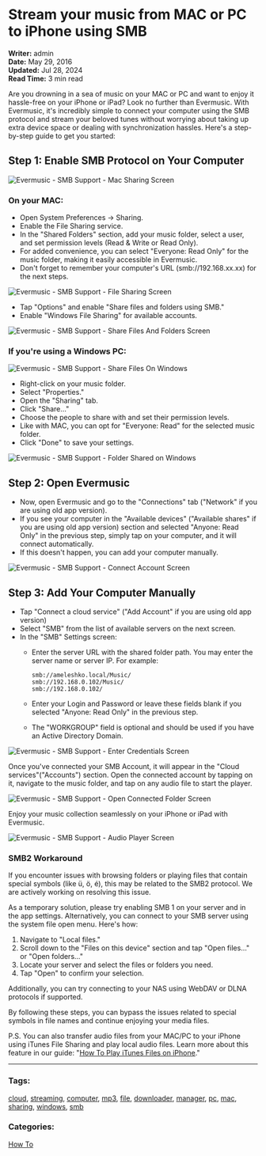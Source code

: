 # Stream your music from MAC or PC to iPhone using SMB

**Writer:** admin  
**Date:** May 29, 2016  
**Updated:** Jul 28, 2024  
**Read Time:** 3 min read

Are you drowning in a sea of music on your MAC or PC and want to enjoy it hassle-free on your iPhone or iPad? Look no further than Evermusic. With Evermusic, it's incredibly simple to connect your computer using the SMB protocol and stream your beloved tunes without worrying about taking up extra device space or dealing with synchronization hassles. Here's a step-by-step guide to get you started:

## Step 1: Enable SMB Protocol on Your Computer

![Evermusic - SMB Support - Mac Sharing Screen](21260c_4c8f67e6cad0498080909244213f84af~mv2.png)

### On your MAC:

- Open System Preferences -> Sharing.
- Enable the File Sharing service.
- In the "Shared Folders" section, add your music folder, select a user, and set permission levels (Read & Write or Read Only).
- For added convenience, you can select "Everyone: Read Only" for the music folder, making it easily accessible in Evermusic.
- Don't forget to remember your computer's URL (smb://192.168.xx.xx) for the next steps.

![Evermusic - SMB Support - File Sharing Screen](21260c_32c05fd0930a4ec28256afe40c0ba8a5~mv2.png)

- Tap "Options" and enable "Share files and folders using SMB."
- Enable "Windows File Sharing" for available accounts.

![Evermusic - SMB Support - Share Files And Folders Screen](21260c_26acaa067aae40788465c1698b0458dc~mv2.png)

### If you're using a Windows PC:

![Evermusic - SMB Support - Share Files On Windows](21260c_c503c5d0d1f44daeb14d5a4cadfe9ac2~mv2.png)

- Right-click on your music folder.
- Select "Properties."
- Open the "Sharing" tab.
- Click "Share…"
- Choose the people to share with and set their permission levels.
- Like with MAC, you can opt for "Everyone: Read" for the selected music folder.
- Click "Done" to save your settings.

![Evermusic - SMB Support - Folder Shared on Windows](21260c_350e2dca694b41bcade8f455acc4e481~mv2.png)

## Step 2: Open Evermusic

- Now, open Evermusic and go to the "Connections" tab ("Network" if you are using old app version).
- If you see your computer in the "Available devices" ("Available shares" if you are using old app version) section and selected "Anyone: Read Only" in the previous step, simply tap on your computer, and it will connect automatically.
- If this doesn't happen, you can add your computer manually.

![Evermusic - SMB Support - Connect Account Screen](21260c_b1a1b89d7756458c952957fc2dd05582~mv2.jpg)

## Step 3: Add Your Computer Manually

- Tap "Connect a cloud service" ("Add Account" if you are using old app version)
- Select "SMB" from the list of available servers on the next screen.
- In the "SMB" Settings screen:
  - Enter the server URL with the shared folder path. You may enter the server name or server IP. For example:
  
    ```
    smb://ameleshko.local/Music/
    smb://192.168.0.102/Music/
    smb://192.168.0.102/
    ```
  
  - Enter your Login and Password or leave these fields blank if you selected "Anyone: Read Only" in the previous step.
  - The "WORKGROUP" field is optional and should be used if you have an Active Directory Domain.

![Evermusic - SMB Support - Enter Credentials Screen](21260c_9e043c2fa28d4932a7e7fb7e01df6923~mv2.jpg)

Once you've connected your SMB Account, it will appear in the "Cloud services"("Accounts") section. Open the connected account by tapping on it, navigate to the music folder, and tap on any audio file to start the player.

![Evermusic - SMB Support - Open Connected Folder Screen](21260c_d517e0d9a8ae4d5d973f0b42e396dc71~mv2.jpg)

Enjoy your music collection seamlessly on your iPhone or iPad with Evermusic.

![Evermusic - SMB Support - Audio Player Screen](21260c_fa2058e0ed9d48e0921b7229e5747f02~mv2.jpg)

### SMB2 Workaround

If you encounter issues with browsing folders or playing files that contain special symbols (like ü, ö, é), this may be related to the SMB2 protocol. We are actively working on resolving this issue.

As a temporary solution, please try enabling SMB 1 on your server and in the app settings. Alternatively, you can connect to your SMB server using the system file open menu. Here's how:

1. Navigate to "Local files."
2. Scroll down to the "Files on this device" section and tap "Open files..." or "Open folders..."
3. Locate your server and select the files or folders you need.
4. Tap "Open" to confirm your selection.

Additionally, you can try connecting to your NAS using WebDAV or DLNA protocols if supported.

By following these steps, you can bypass the issues related to special symbols in file names and continue enjoying your media files.

P.S. You can also transfer audio files from your MAC/PC to your iPhone using iTunes File Sharing and play local audio files. Learn more about this feature in our guide: "[How To Play iTunes Files on iPhone](https://www.everappz.com/post/how-to-play-local-itunes-files-on-my-iphone)."

---

### Tags:
[cloud](https://www.everappz.com/blog/tags/cloud), [streaming](https://www.everappz.com/blog/tags/streaming), [computer](https://www.everappz.com/blog/tags/computer), [mp3](https://www.everappz.com/blog/tags/mp3), [file](https://www.everappz.com/blog/tags/file), [downloader](https://www.everappz.com/blog/tags/downloader), [manager](https://www.everappz.com/blog/tags/manager), [pc](https://www.everappz.com/blog/tags/pc), [mac](https://www.everappz.com/blog/tags/mac), [sharing](https://www.everappz.com/blog/tags/sharing), [windows](https://www.everappz.com/blog/tags/windows), [smb](https://www.everappz.com/blog/tags/smb)

### Categories:
[How To](https://www.everappz.com/blog/categories/how-to)
